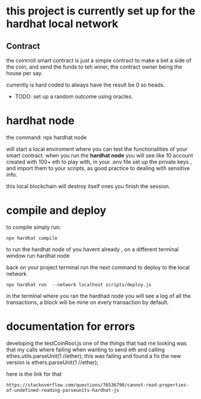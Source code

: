 # this project is currently set up for the hardhat local network

## Contract

the coinrroll smart contract is just a simple contract to make a bet a side of the coin,
and send the funds to teh winer, the contract owner being the house per say.

currently is hard coded to always have the result be 0 so heads.

* TODO:
set up a random outcome using oracles.

# hardhat node

the command:    npx hardhat node

will start a local enviroment where you can test the functionalities of your smart contract.
when you run the **hardhat node** you will see like 10 account created with 100+ eth to play with,
in your .env file set up the private keys , and import them to your scripts, as good practice to dealing with sensitive info.

this local blockchain will destroy itself ones you finish the session.

# compile and deploy

to compile simply run:

    npx hardhat compile

to run the hardhat node of you havent already , on a different terminal window run
    hardhat node

back on your project terminal run the next command to deploy to the local network

    npx hardhat run  --network localhost scripts/deploy.js

in the terminal where you ran the hardhad node you will see a log of all the transactions,
a block will be mine on every transaction by default.

# documentation for errors

developing the testCoinRool.js one of the things that had me looking was that my calls where failing when wanting to send eth
and calling ethes.utils.parseUnit(1 //ether); this was failing and found a fix the new version is 
ethers.parseUnit(1 //ether);


here is the link for that

    https://stackoverflow.com/questions/76536790/cannot-read-properties-of-undefined-reading-parseunits-hardhat-js
